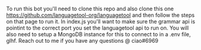 To run this bot you'll need to clone this repo and also clone this one
https://github.com/languagetool-org/languagetool
and then follow the steps on that page to run it. In index.js you'll want to
make sure the grammar api is pointint to the correct port you set the languagetool
api to run on. You will also need to setup a MongoDB instance for this to connect to 
in a .env file, glhf. Reach out to me if you have any questions @ ciao#6969
